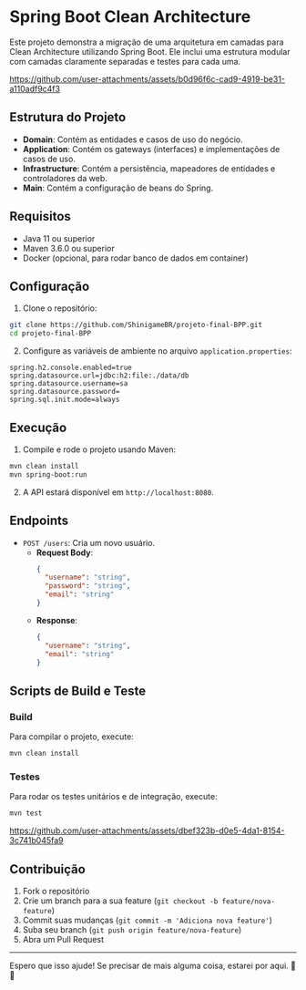# Spring Boot Clean Architecture

Este projeto demonstra a migração de uma arquitetura em camadas para Clean Architecture utilizando Spring Boot. Ele inclui uma estrutura modular com camadas claramente separadas e testes para cada uma.

https://github.com/user-attachments/assets/b0d96f6c-cad9-4919-be31-a110adf9c4f3

## Estrutura do Projeto

- **Domain**: Contém as entidades e casos de uso do negócio.
- **Application**: Contém os gateways (interfaces) e implementações de casos de uso.
- **Infrastructure**: Contém a persistência, mapeadores de entidades e controladores da web.
- **Main**: Contém a configuração de beans do Spring.

## Requisitos

- Java 11 ou superior
- Maven 3.6.0 ou superior
- Docker (opcional, para rodar banco de dados em container)

## Configuração

1. Clone o repositório:

```sh
git clone https://github.com/ShinigameBR/projeto-final-BPP.git
cd projeto-final-BPP
```

2. Configure as variáveis de ambiente no arquivo `application.properties`:

```properties
spring.h2.console.enabled=true
spring.datasource.url=jdbc:h2:file:./data/db
spring.datasource.username=sa
spring.datasource.password=
spring.sql.init.mode=always
```

## Execução

1. Compile e rode o projeto usando Maven:

```sh
mvn clean install
mvn spring-boot:run
```

2. A API estará disponível em `http://localhost:8080`.

## Endpoints

- `POST /users`: Cria um novo usuário.
  - **Request Body**:
    ```json
    {
      "username": "string",
      "password": "string",
      "email": "string"
    }
    ```
  - **Response**:
    ```json
    {
      "username": "string",
      "email": "string"
    }
    ```

## Scripts de Build e Teste

### Build

Para compilar o projeto, execute:

```sh
mvn clean install
```

### Testes

Para rodar os testes unitários e de integração, execute:

```sh
mvn test
```

https://github.com/user-attachments/assets/dbef323b-d0e5-4da1-8154-3c741b045fa9

## Contribuição

1. Fork o repositório
2. Crie um branch para a sua feature (`git checkout -b feature/nova-feature`)
3. Commit suas mudanças (`git commit -m 'Adiciona nova feature'`)
4. Suba seu branch (`git push origin feature/nova-feature`)
5. Abra um Pull Request

---

Espero que isso ajude! Se precisar de mais alguma coisa, estarei por aqui. 🚀😊
